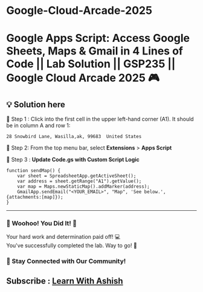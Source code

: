 # Google-Cloud-Arcade-2025

# Google Apps Script: Access Google Sheets, Maps & Gmail in 4 Lines of Code || Lab Solution || GSP235 || Google Cloud Arcade 2025 🎮

## 💡 Solution here

📍 Step 1 : Click into the first cell in the upper left-hand corner (A1). It should be in column A and row 1:

```
28 Snowbird Lane, Wasilla,ak, 99683  United States
```

📍 Step 2: From the top menu bar, select **Extensions** > **Apps Script**

📍 Step 3 : **Update Code.gs with Custom Script Logic**
``` 
function sendMap() {
    var sheet = SpreadsheetApp.getActiveSheet();
    var address = sheet.getRange("A1").getValue();
    var map = Maps.newStaticMap().addMarker(address);
    GmailApp.sendEmail("<YOUR_EMAIL>", "Map", 'See below.', {attachments:[map]});
}
```
---

### 🎉 Woohoo! You Did It! 🎉

Your hard work and determination paid off! 💻  
You've successfully completed the lab. Way to go! 🚀  

### 💬 Stay Connected with Our Community!


## Subscribe :  [Learn With Ashish](https://www.youtube.com/channel/UChSkWopRk1ErP2i0k4aa0KQ)
